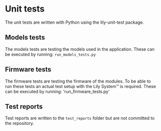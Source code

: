 # Unit tests

The unit tests are written with Python using the lily-unit-test package.

## Models tests

The models tests are testing the models used in the application.
These can be executed by running: `run_models_tests.py`

## Firmware tests

The firmware tests are testing the firmware of the modules.
To be able to run these tests an actual test setup with the Lily System™ is required.
These can be executed by running: 'run_firmware_tests.py'

## Test reports

Test reports are written to the `test_reports` folder but are not committed to the repository.
